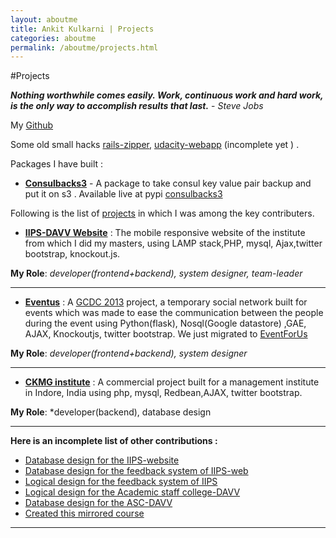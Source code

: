 ```yaml
---
layout: aboutme
title: Ankit Kulkarni | Projects
categories: aboutme
permalink: /aboutme/projects.html
---
```

#Projects 

***Nothing worthwhile comes easily. Work, continuous work and hard work, is the only way to accomplish results that last.*** - *Steve Jobs*



My [Github](https://github.com/Ankit-Kulkarni/) 


Some old small hacks [rails-zipper](http://zipper.noip.me), [udacity-webapp](http://udacitywebapp.noip.me/) (incomplete yet ) .

Packages I have built :  

* **[Consulbacks3](https://pypi.python.org/pypi/consulbacks3)** - A package to take consul key value pair backup and put it on s3 . Available live at pypi [consulbacks3](https://pypi.python.org/pypi/consulbacks3) 

Following is the list of [projects]({{page.url}}) in which I was among the key contributers. 

* **[IIPS-DAVV Website](http://iips.edu.in/)** : The mobile responsive website of the institute from which I did my masters, using  LAMP stack,PHP, mysql, Ajax,twitter bootstrap, knockout.js.

**My Role**: *developer(frontend+backend), system designer, team-leader* 
<hr>

* **[Eventus](http://gcdc2013-eventus.appspot.com/)** : A [GCDC 2013](http://www.google.co.in/events/gcdc2013/) project, a temporary social network built for events which was made to ease the communication between the people during the event using Python(flask), Nosql(Google datastore) ,GAE, AJAX, Knockoutjs, twitter bootstrap. We just migrated to [EventForUs](http://eventfor.us/)

**My Role**: *developer(frontend+backend), system designer* 
<hr>

* **[CKMG institute](http://ckmgindore.com/)** : A commercial project built for a management institute in Indore, India using php, mysql, Redbean,AJAX, twitter bootstrap. 

**My Role**: *developer(backend), database design 
<hr>


**Here is an incomplete list of other contributions :**

* [Database design for the IIPS-website](http://iips.edu.in/)
* [Database design for the feedback system of IIPS-web](http://iips.edu.in/feedback_system/index.php)
* [Logical design for the feedback system of IIPS](http://iips.edu.in/feedback_system/index.php)
* [Logical design for the Academic staff college-DAVV](https://github.com/iips-dc/asc-davv)
* [Database design for the ASC-DAVV](https://github.com/iips-dc/asc-davv)
* [Created this mirrored course ](https://sites.google.com/site/udacitycs215/)
<hr>
